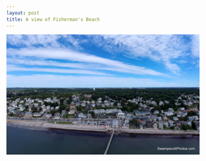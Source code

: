 ```yaml
---
layout: post
title: A view of Fisherman's Beach
---
```



![A view of Fisherman's Beach](/img/view-of-fishermans-beach.jpg)
